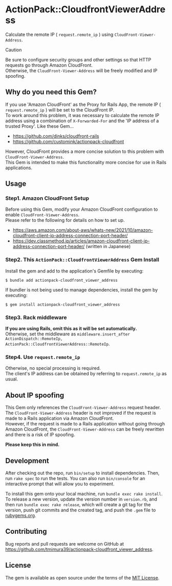 # ActionPack::CloudfrontViewerAddress

Calculate the remote IP ( `request.remote_ip` ) using `CloudFront-Viewer-Address`.

> [!CAUTION]
> Be sure to configure security groups and other settings so that HTTP requests go through Amazon CloudFront.  
> Otherwise, the `CloudFront-Viewer-Address` will be freely modified and IP spoofing.

## Why do you need this Gem?

If you use 'Amazon CloudFront' as the Proxy for Rails App, the remote IP ( `request.remote_ip` ) will be set to the CloudFront IP.  
To work around this problem, it was necessary to calculate the remote IP address using a combination of `X-Forwarded-For` and the 'IP address of a trusted Proxy'.
Like these Gem...

* https://github.com/dinks/cloudfront-rails
* https://github.com/customink/actionpack-cloudfront

However, CloudFront provides a more concise solution to this problem with `CloudFront-Viewer-Address`.  
This Gem is intended to make this functionality more concise for use in Rails applications.

## Usage

### Step1. Amazon CloudFront Setup

Before using this Gem, modify your Amazon CloudFront configuration to enable `CloudFront-Viewer-Address`.  
Please refer to the following for details on how to set up.

* https://aws.amazon.com/about-aws/whats-new/2021/10/amazon-cloudfront-client-ip-address-connection-port-header/
* https://dev.classmethod.jp/articles/amazon-cloudfront-client-ip-address-connection-port-header/ (written in Japanese)

### Step2. This `ActionPack::CloudfrontViewerAddress` Gem Install

Install the gem and add to the application's Gemfile by executing:

    $ bundle add actionpack-cloudfront_viewer_address

If bundler is not being used to manage dependencies, install the gem by executing:

    $ gem install actionpack-cloudfront_viewer_address

### Step3. Rack middleware

**If you are using Rails, omit this as it will be set automatically.**  
Otherwise, set the middleware as `middleware.insert_after ActionDispatch::RemoteIp, ActionPack::CloudfrontViewerAddress::RemoteIp`.

### Step4. Use `request.remote_ip`

Otherwise, no special processing is required.  
The client's IP address can be obtained by referring to `request.remote_ip` as usual.

## About IP spoofing

This Gem only references the `CloudFront-Viewer-Address` request header.  
The `CloudFront-Viewer-Address` header is not improved if the request is made to a Rails application via Amazon CloudFront.  
However, if the request is made to a Rails application without going through Amazon CloudFront, the `CloudFront-Viewer-Address` can be freely rewritten and there is a risk of IP spoofing.

**Please keep this in mind.**

## Development

After checking out the repo, run `bin/setup` to install dependencies. Then, run `rake spec` to run the tests. You can also run `bin/console` for an interactive prompt that will allow you to experiment.

To install this gem onto your local machine, run `bundle exec rake install`. To release a new version, update the version number in `version.rb`, and then run `bundle exec rake release`, which will create a git tag for the version, push git commits and the created tag, and push the `.gem` file to [rubygems.org](https://rubygems.org).

## Contributing

Bug reports and pull requests are welcome on GitHub at https://github.com/tmimura39/actionpack-cloudfront_viewer_address.

## License

The gem is available as open source under the terms of the [MIT License](https://opensource.org/licenses/MIT).
